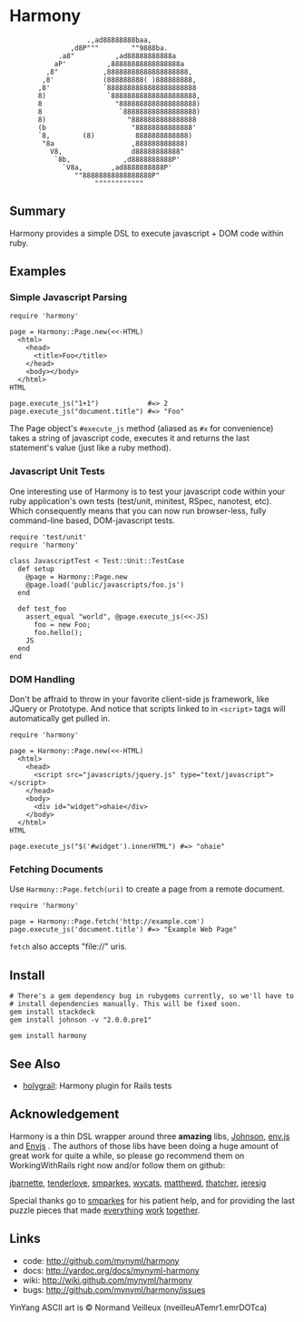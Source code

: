 Harmony
=======

                       .,ad88888888baa,
                   ,d8P"""        ""9888ba.
                .a8"          ,ad88888888888a
               aP'          ,88888888888888888a
             ,8"           ,88888888888888888888,
            ,8'            (888888888( )888888888,
           ,8'             `8888888888888888888888
           8)               `888888888888888888888,
           8                  "8888888888888888888)
           8                   `888888888888888888)
           8)                    "8888888888888888
           (b                     "88888888888888'
           `8,        (8)          8888888888888)
            "8a                   ,888888888888)
              V8,                 d88888888888"
               `8b,             ,d8888888888P'
                 `V8a,       ,ad8888888888P'
                    ""88888888888888888P"
                         """"""""""""

Summary
-------

Harmony provides a simple DSL to execute javascript + DOM code within ruby.

Examples
--------

### Simple Javascript Parsing

    require 'harmony'

    page = Harmony::Page.new(<<-HTML)
      <html>
        <head>
          <title>Foo</title>
        </head>
        <body></body>
      </html>
    HTML

    page.execute_js("1+1")            #=> 2
    page.execute_js("document.title") #=> "Foo"

The Page object's `#execute_js` method (aliased as `#x` for convenience) takes a
string of javascript code, executes it and returns the last statement's value
(just like a ruby method).

### Javascript Unit Tests

One interesting use of Harmony is to test your javascript code within your ruby
application's own tests (test/unit, minitest, RSpec, nanotest, etc). Which
consequently means that you can now run browser-less, fully command-line
based, DOM-javascript tests.

    require 'test/unit'
    require 'harmony'

    class JavascriptTest < Test::Unit::TestCase
      def setup
        @page = Harmony::Page.new
        @page.load('public/javascripts/foo.js')
      end

      def test_foo
        assert_equal "world", @page.execute_js(<<-JS)
          foo = new Foo;
          foo.hello();
        JS
      end
    end

### DOM Handling

Don't be affraid to throw in your favorite client-side js framework, like
JQuery or Prototype. And notice that scripts linked to in `<script>` tags will
automatically get pulled in.

    require 'harmony'

    page = Harmony::Page.new(<<-HTML)
      <html>
        <head>
          <script src="javascripts/jquery.js" type="text/javascript"></script>
        </head>
        <body>
          <div id="widget">ohaie</div>
        </body>
      </html>
    HTML

    page.execute_js("$('#widget').innerHTML") #=> "ohaie"

### Fetching Documents

Use `Harmony::Page.fetch(uri)` to create a page from a remote document.

    require 'harmony'

    page = Harmony::Page.fetch('http://example.com')
    page.execute_js('document.title') #=> "Example Web Page"

`fetch` also accepts "file://" uris.

Install
-------

    # There's a gem dependency bug in rubygems currently, so we'll have to
    # install dependencies manually. This will be fixed soon.
    gem install stackdeck
    gem install johnson -v "2.0.0.pre1"

    gem install harmony

See Also
--------

* [holygrail][20]: Harmony plugin for Rails tests

Acknowledgement
---------------

Harmony is a thin DSL wrapper around three **amazing** libs, [Johnson][1],
[env.js][30] and [Envjs][2] . The authors of those libs have been doing a huge
amount of great work for quite a while, so please go recommend them on
WorkingWithRails right now and/or follow them on github:

  [jbarnette][3], [tenderlove][4], [smparkes][5], [wycats][6], [matthewd][7], [thatcher][8], [jeresig][9]

Special thanks go to [smparkes][10] for his patient help, and for providing the
last puzzle pieces that made [everything][12] [work][11] [together][13].

Links
-----
* code: <http://github.com/mynyml/harmony>
* docs: <http://yardoc.org/docs/mynyml-harmony>
* wiki: <http://wiki.github.com/mynyml/harmony>
* bugs: <http://github.com/mynyml/harmony/issues>



YinYang ASCII art is © Normand Veilleux (nveilleuATemr1.emrDOTca)


[1]:  http://github.com/jbarnette/johnson/
[2]:  http://env-js.appspot.com/
[3]:  http://www.workingwithrails.com/person/10668-john-barnette
[4]:  http://github.com/tenderlove/
[5]:  http://www.workingwithrails.com/person/11739-steven-parkes
[6]:  http://www.workingwithrails.com/person/1805-yehuda-katz
[7]:  http://www.workingwithrails.com/person/6221-matthew-draper
[8]:  http://github.com/thatcher/
[9]:  http://ejohn.org/
[10]: http://github.com/smparkes/
[11]: http://github.com/smparkes/env-js/commit/49abe259813a505b0761e6d31dde671344b5bc87#L0R279
[12]: http://groups.google.com/group/envjs/msg/4ac719f7db7912f5
[13]: http://gemcutter.org/gems/envjs
[20]: http://github.com/mynyml/holygrail
[30]: http://github.com/thatcher/env-js
